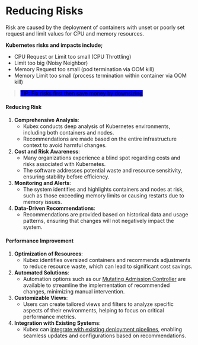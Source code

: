 # Reducing Risks

Risk are caused by the deployment of containers with unset or poorly set request and limit values for CPU and memory resources.

**Kubernetes risks and impacts include;**

* CPU Request or Limit too small (CPU Throttling)
* Limit too big (Noisy Neighbor)
* Memory Request too small (pod termination via OOM kill)
* Memory Limit too small (process termination within container via OOM kill)&#x20;

> <mark style="background-color:blue;">TIP: Fix risks first then save money by downsizing</mark>







#### Reducing Risk

1. **Comprehensive Analysis**:
   * Kubex conducts deep analysis of Kubernetes environments, including both containers and nodes.
   * Recommendations are made based on the entire infrastructure context to avoid harmful changes.
2. **Cost and Risk Awareness**:
   * Many organizations experience a blind spot regarding costs and risks associated with Kubernetes.
   * The software addresses potential waste and resource sensitivity, ensuring stability before efficiency.
3. **Monitoring and Alerts**:
   * The system identifies and highlights containers and nodes at risk, such as those exceeding memory limits or causing restarts due to memory issues.
4. **Data-Driven Recommendations**:
   * Recommendations are provided based on historical data and usage patterns, ensuring that changes will not negatively impact the system.

#### Performance Improvement

1. **Optimization of Resources**:
   * Kubex identifies oversized containers and recommends adjustments to reduce resource waste, which can lead to significant cost savings.
2. **Automated Solutions**:
   * Automation options such as our [Mutating Admission Controller](../../automation.md) are available to streamline the implementation of recommended changes, minimizing manual intervention.
3. **Customizable Views**:
   * Users can create tailored views and filters to analyze specific aspects of their environments, helping to focus on critical performance metrics.
4. **Integration with Existing Systems**:
   * Kubex can [integrate with existing deployment pipelines](../../apis/), enabling seamless updates and configurations based on recommendations.
